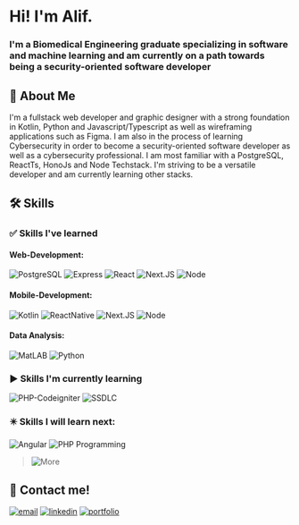 
# Hi! I'm Alif.
### I'm a Biomedical Engineering graduate specializing in software and machine learning and am currently on a path towards being a security-oriented software developer

## 🚀 About Me
I'm a fullstack web developer and graphic designer with a strong foundation in Kotlin, Python and Javascript/Typescript as well as wireframing applications such as Figma. I am also in the process of learning Cybersecurity in order to become a security-oriented software developer as well as a cybersecurity professional. I am most familiar with a PostgreSQL, ReactTs, HonoJs and Node Techstack. I'm striving to be a versatile developer and am currently learning other stacks.

## 🛠 Skills
### ✅ Skills I've learned
#### Web-Development:
![PostgreSQL](https://img.shields.io/badge/postgressql+Prisma-blue?style=for-the-badge)
![Express](https://img.shields.io/badge/express-red?style=for-the-badge)
![React](https://img.shields.io/badge/react-lightblue?style=for-the-badge)
![Next.JS](https://img.shields.io/badge/Next.JS-black?style=for-the-badge)
![Node](https://img.shields.io/badge/node-green?style=for-the-badge)

#### Mobile-Development:
![Kotlin](https://img.shields.io/badge/kotlin-blue?style=for-the-badge)
![ReactNative](https://img.shields.io/badge/react_native-lightblue?style=for-the-badge)
![Next.JS](https://img.shields.io/badge/Next.JS-black?style=for-the-badge)
![Node](https://img.shields.io/badge/node-green?style=for-the-badge)

#### Data Analysis:
![MatLAB](https://img.shields.io/badge/MatLAB-orange?style=for-the-badge)
![Python](https://img.shields.io/badge/Python-blue?style=for-the-badge)

### ▶️ Skills I'm currently learning
![PHP-Codeigniter](https://img.shields.io/badge/PHP-orange?style=for-the-badge)
![SSDLC](https://img.shields.io/badge/Secure_Software_Development_Life_Cycle-blue?style=for-the-badge)

### ✴️ Skills I will learn next:
![Angular](https://img.shields.io/badge/Angular-red?style=for-the-badge)
![PHP Programming](https://img.shields.io/badge/PHP-purple?style=for-the-badge)
>![More](https://img.shields.io/badge/more_to_come...-black?style=for-the-badge)
## 🔗 Contact me!

[![email](https://img.shields.io/badge/Gmail-D14836?style=for-the-badge&logo=gmail&logoColor=white)](mrizkyalifian2001@gmail.com)
[![linkedin](https://img.shields.io/badge/linkedin-0A66C2?style=for-the-badge&logo=linkedin&logoColor=white)](https://www.linkedin.com/in/mrizkyalifian/)
[![portfolio](https://img.shields.io/badge/Instagram-E4405F?style=for-the-badge&logo=instagram&logoColor=white)](https://www.instagram.com/rzfiann/)


